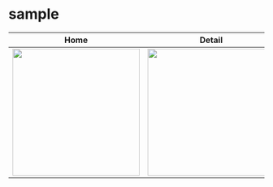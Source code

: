 # sample

Home     |  Detail
:-------------------------:|:-------------------------:
<img src="https://github.com/mohamadali7/sample/blob/main/home.png" width="250"> |    <img src="https://github.com/mohamadali7/sample_arvand/blob/main/detail_post.png" width="250">


